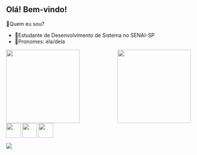 ## Olá! Bem-vindo!
🌻Quem eu sou?

- 🦕Estudante de Desenvolvimento de Sistema no SENAI-SP
- 🐌Pronomes: ela/dela  

<div>
<a href="https://github.com/MariaLuisa0112/github-readme-stats">
  <img height=200 align="center" src="https://github-readme-stats.vercel.app/api?username=MariaLuisa0112&theme=tokyonight&rank_icon=github" />
</a>
  <img height="200" widt="200" align="right" 
    src="https://s5.ezgif.com/tmp/ezgif-5e28b99fc49b32.gif" />
<div>

<div>
    <img height="40" widt="30" align="center" 
    src="https://cdn.jsdelivr.net/gh/devicons/devicon@latest/icons/arduino/arduino-original.svg" />
  <img height="40" widt="30" align="center" 
  src="https://cdn.jsdelivr.net/gh/devicons/devicon@latest/icons/git/git-original.svg" />
  <img height="40" widt="30" align="center" 
 src="https://cdn.jsdelivr.net/gh/devicons/devicon@latest/icons/c/c-original.svg" />
</div>

<a href = "mailto:mariasilvadev6@gmail.com"><img src="https://img.shields.io/badge/-Gmail-%23333?style=for-the-badge&logo=gmail&logoColor=white" target="_blank"></a>

 
